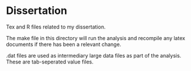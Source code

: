 # Dissertation

Tex and R files related to my dissertation.

The make file in this directory will run the analysis and recompile any latex documents if there has been a relevant change.

.dat files are used as intermediary large data files as part of the analysis. These are tab-seperated value files.
